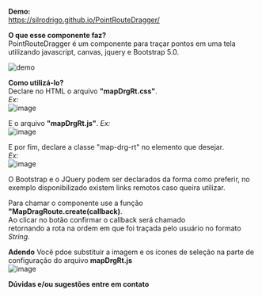 **Demo:**<br>
https://silrodrigo.github.io/PointRouteDragger/ <br>

**O que esse componente faz?** <br>
PointRouteDragger é um componente para traçar pontos em uma tela utilizando javascript, canvas, jquery e Bootstrap 5.0. <br>

![demo](https://user-images.githubusercontent.com/86023272/136871486-22d814ff-a236-4324-a0ba-92b8dbb30021.gif)

**Como utilizá-lo?** <br>
Declare no HTML o arquivo **"mapDrgRt.css"**.<br>
_Ex:_ <br>
![image](https://user-images.githubusercontent.com/86023272/136872148-6e00384b-7793-4c76-ae52-138d94d9ad46.png) <br>

E o arquivo **"mapDrgRt.js"**.
_Ex:_ <br>
![image](https://user-images.githubusercontent.com/86023272/136872226-fd13e403-ce3d-4050-8cd6-7b6a7a2fed83.png)

E por fim, declare a classe "map-drg-rt" no elemento que desejar.<br>
_Ex:_ <br>
![image](https://user-images.githubusercontent.com/86023272/136872322-0c614de3-0cea-43ae-b523-723da0865c3b.png) <br>

O Bootstrap e o JQuery podem ser declarados da forma como preferir, no exemplo disponibilizado existem links remotos caso queira utilizar. <br>

Para chamar o componente use a função **"MapDragRoute.create(callback)**. <br>
Ao clicar no botão confirmar o callback será chamado <br>
retornando a rota na ordem em que foi traçada pelo usuário no formato _String_. <br>

**Adendo**
Você pdoe substituir a imagem e os ícones de seleção na parte de configuração do arquivo **mapDrgRt.js** <br>
![image](https://user-images.githubusercontent.com/86023272/136872783-e6ce3d6a-e9cb-4681-aa98-932a62c7c170.png)

**Dúvidas e/ou sugestões entre em contato**
